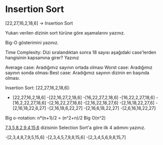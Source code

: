# Insertion Sort
[22,27,16,2,18,6] -> Insertion Sort

Yukarı verilen dizinin sort türüne göre aşamalarını yazınız.

Big-O gösterimini yazınız.

Time Complexity: Dizi sıralandıktan sonra 18 sayısı aşağıdaki case'lerden hangisinin kapsamına girer? Yazınız

Average case: Aradığımız sayının ortada olması
Worst case: Aradığımız sayının sonda olması
Best case: Aradığımız sayının dizinin en başında olması.

Insertion Sort:
[22,27,16,2,18,6]:
- [22,27,16,2,18,6]
-[22,16,27,2,18,6]
-[16,22,27,2,18,6]
-[16,22,2,27,18,6]
-[16,2,22,27,18,6]
-[2,16,22,27,18,6]
-[2,16,22,18,27,6]
-[2,16,18,22,27,6]
-[2,16,18,22,6,27]
-[2,16,18,6,22,27]
-[2,16,6,18,22,27]
-[2,6,16,18,22,27]

Big o-notation:
n*(n+1)/2 = (n^2+n)/2
Big O(n^2)

[7,3,5,8,2,9,4,15,6] dizisinin Selection Sort'a göre ilk 4 adımını yazınız.

[7,3,5,8,2,9,4,15,6]:
-[2,3,5,8,7,9,4,15,6]
-[2,3,4,8,7,9,5,15,6]
-[2,3,4,5,7,9,8,15,6]
-[2,3,4,5,6,9,8,15,7]